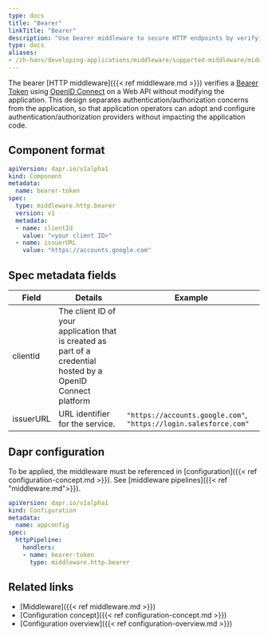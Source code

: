```yaml
---
type: docs
title: "Bearer"
linkTitle: "Bearer"
description: "Use bearer middleware to secure HTTP endpoints by verifying bearer tokens"
type: docs
aliases:
- /zh-hans/developing-applications/middleware/supported-middleware/middleware-bearer/
---
```


The bearer [HTTP middleware]({{< ref middleware.md >}}) verifies a [Bearer Token](https://tools.ietf.org/html/rfc6750) using [OpenID Connect](https://openid.net/connect/) on a Web API without modifying the application. This design separates authentication/authorization concerns from the application, so that application operators can adopt and configure authentication/authorization providers without impacting the application code.

## Component format

```yaml
apiVersion: dapr.io/v1alpha1
kind: Component
metadata:
  name: bearer-token
spec:
  type: middleware.http.bearer
  version: v1
  metadata:
  - name: clientId
    value: "<your client ID>"
  - name: issuerURL
    value: "https://accounts.google.com"
```
## Spec metadata fields

| Field | Details | Example |
|-------|---------|---------|
| clientId | The client ID of your application that is created as part of a credential hosted by a OpenID Connect platform
| issuerURL | URL identifier for the service. | `"https://accounts.google.com"`, `"https://login.salesforce.com"`

## Dapr configuration

To be applied, the middleware must be referenced in [configuration]({{< ref configuration-concept.md >}}). See [middleware pipelines]({{< ref "middleware.md">}}).

```yaml
apiVersion: dapr.io/v1alpha1
kind: Configuration
metadata:
  name: appconfig
spec:
  httpPipeline:
    handlers:
    - name: bearer-token
      type: middleware.http.bearer
```

## Related links

- [Middleware]({{< ref middleware.md >}})
- [Configuration concept]({{< ref configuration-concept.md >}})
- [Configuration overview]({{< ref configuration-overview.md >}})
